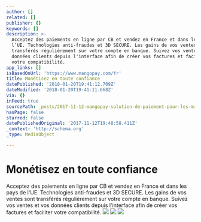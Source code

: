 ```yaml
---
author: []
related: []
publisher: {}
keywords: []
description: >-
  Acceptez des paiements en ligne par CB et vendez en France et dans les pays de
  l’UE. Technologies anti-fraudes et 3D SECURE. Les gains de vos ventes sont
  transférés régulièrement sur votre compte en banque. Suivez vos ventes et vos
  données clients depuis l'interface afin de créer vos factures et faciliter
  votre compatibilité.
app_links: []
isBasedOnUrl: 'https://www.mangopay.com/fr'
title: Monétisez en toute confiance
datePublished: '2018-01-20T19:41:12.709Z'
dateModified: '2018-01-20T19:41:11.668Z'
via: {}
inFeed: true
sourcePath: _posts/2017-11-12-mangopay-solution-de-paiement-pour-les-marketplaces-acce.md
hasPage: false
starred: false
datePublishedOriginal: '2017-11-12T19:48:58.411Z'
_context: 'http://schema.org'
_type: MediaObject

---
```

# Monétisez en toute confiance

Acceptez des paiements en ligne par CB et vendez en France et dans les pays de l'UE. Technologies anti-fraudes et 3D SECURE. Les gains de vos ventes sont transférés régulièrement sur votre compte en banque. Suivez vos ventes et vos données clients depuis l'interface afin de créer vos factures et faciliter votre compatibilité.
![](https://the-grid-user-content.s3-us-west-2.amazonaws.com/a663e3c0-1b4f-4b44-b245-09bf3f41b409.png)
![](https://the-grid-user-content.s3-us-west-2.amazonaws.com/02e9c060-7dbd-44a0-a533-8db987ff3f53.png)
![](https://the-grid-user-content.s3-us-west-2.amazonaws.com/1a515eff-736c-4d1e-a1e8-997c2981b1a3.png)